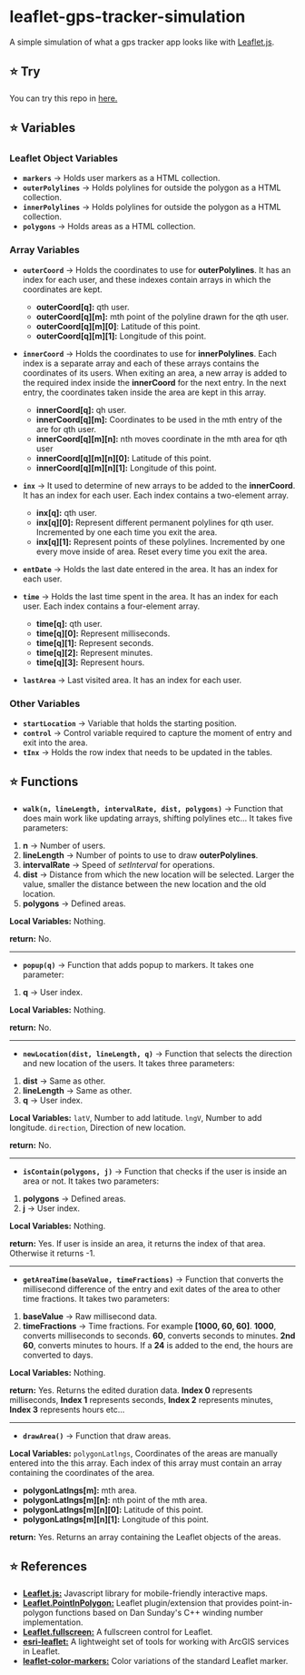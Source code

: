 # leaflet-gps-tracker-simulation
A simple simulation of what a gps tracker app looks like with [Leaflet.js](https://github.com/Leaflet/Leaflet "Leaflet.js").

## :star: Try
You can try this repo in [here.](https://codepen.io/ersel420/pen/eYrEBYN "here.")

## :star: Variables
### Leaflet Object Variables
- **`markers`**  &rarr; Holds user markers as a HTML collection.
- **`outerPolylines`**  &rarr; Holds polylines for outside the polygon as a HTML collection.
- **`innerPolylines`**  &rarr; Holds polylines for outside the polygon as a HTML collection.
- **`polygons`**  &rarr; Holds areas as a HTML collection.

### Array Variables
- **`outerCoord`**  &rarr; Holds the coordinates to use for **outerPolylines**. It has an index for each user, and these indexes contain arrays in which the coordinates are kept.

	- **outerCoord[q]:** qth user.
	- **outerCoord[q][m]:** mth point of the polyline drawn for the qth user.
	- **outerCoord[q][m][0]**: Latitude of this point.
	- **outerCoord[q][m][1]:** Longitude of this point.

- **`innerCoord`**  &rarr; Holds the coordinates to use for **innerPolylines**. Each index is a separate array and each of these arrays contains the coordinates of its users. When exiting an area, a new array is added to the required index inside the **innerCoord** for the next entry. In the next entry, the coordinates taken inside the area are kept in this array.
	- **innerCoord[q]:** qh user.
	- **innerCoord[q][m]:** Coordinates to be used in the mth entry of the are for qth user.
	- **innerCoord[q][m][n]:** nth moves coordinate in the mth area for qth user 
	- **innerCoord[q][m][n][0]:** Latitude of this point.
	- **innerCoord[q][m][n][1]:** Longitude of this point.

- **`inx`** &rarr; It used to determine of new arrays to be added to the **innerCoord**.  It has an index for each user. Each index contains a two-element array.
	- **inx[q]:** qth user.
	- **inx[q][0]:** Represent different permanent polylines for qth user. Incremented by one each time you exit the area.
	- **inx[q][1]:** Represent points of these polylines. Incremented by one every move inside of area. Reset every time you exit the area.

- **`entDate`** &rarr; Holds the last date entered in the area. It has an index for each user.
- **`time`** &rarr; Holds the last time spent in the area. It has an index for each user. Each index contains a four-element array.
	- **time[q]:** qth user.
	- **time[q][0]:** Represent milliseconds.
	- **time[q][1]:** Represent seconds.
	- **time[q][2]:** Represent minutes.
	- **time[q][3]:** Represent hours.

- **`lastArea`** &rarr; Last visited area. It has an index for each user.

### Other Variables
- **`startLocation`**  &rarr; Variable that holds the starting position.
- **`control`**  &rarr; Control variable required to capture the moment of entry and exit into the area.
- **`tInx`** &rarr; Holds the row index that needs to be updated in the tables.


## :star: Functions
- **`walk(n, lineLength, intervalRate, dist, polygons)`** &rarr; Function that does main work like updating arrays, shifting polylines etc... It takes five parameters:

1. **n** &rarr; Number of users.
2. **lineLength** &rarr; Number of points to use to draw **outerPolylines**.
3. **intervalRate** &rarr; Speed of *setInterval* for operations.
4. **dist** &rarr; Distance from which the new location will be selected. Larger the value, smaller the distance between the new location and the old location.
5. **polygons** &rarr; Defined areas.

**Local Variables:** Nothing.

**return:** No.

------------
- **`popup(q)`** &rarr; Function that adds popup to markers. It takes one parameter:

1. **q**  &rarr; User index.

**Local Variables:** Nothing.

**return:** No.

------------
- **`newLocation(dist, lineLength, q)`** &rarr; Function that selects the direction and new location of the users. It takes three parameters:

1. **dist** &rarr; Same as other.
2. **lineLength** &rarr; Same as other.
3. **q** &rarr; User index.

**Local Variables:** `latV`, Number to add latitude. `lngV`, Number to add longitude. `direction`, Direction of new location.

**return:** No.

------------
- **`isContain(polygons, j)`** &rarr; Function that checks if the user is inside an area or not. It takes two parameters:

1. **polygons** &rarr; Defined areas.
2. **j** &rarr; User index.

**Local Variables:** Nothing.

**return:** Yes. If user is inside an area, it returns the index of that area. Otherwise it returns -1.

------------
- **`getAreaTime(baseValue, timeFractions)`** &rarr; Function that converts the millisecond difference of the entry and exit dates of the area to other time fractions. It takes two parameters:

1. **baseValue** &rarr; Raw millisecond data.
2. **timeFractions** &rarr;  Time fractions. For example **[1000, 60, 60]**. **1000**, converts milliseconds to seconds. **60**, converts seconds to minutes. **2nd 60**, converts minutes to hours. If a **24** is added to the end, the hours are converted to days.

**Local Variables:** Nothing.

**return:** Yes. Returns the edited duration data. **Index 0** represents milliseconds, **Index 1** represents seconds, **Index 2** represents minutes,  **Index 3** represents hours etc...

------------
- **`drawArea()`** &rarr; Function that draw areas.

**Local Variables:** `polygonLatlngs`, Coordinates of the areas are manually entered into the this array. Each index of this array must contain an array containing the coordinates of the area.
- **polygonLatlngs[m]:** mth area.
- **polygonLatlngs[m][n]:** nth point of the mth area.
- **polygonLatlngs[m][n][0]:** Latitude of this point.
- **polygonLatlngs[m][n][1]:** Longitude of this point.

**return:** Yes. Returns an array containing the Leaflet objects of the areas.

## :star: References
- [**Leaflet.js:**](https://github.com/Leaflet/Leaflet "**Leaflet.js:**") Javascript library for mobile-friendly interactive maps.
- [**Leaflet.PointInPolygon:**](https://github.com/hayeswise/Leaflet.PointInPolygon "**Leaflet.PointInPolygon**") Leaflet plugin/extension that provides point-in-polygon functions based on Dan Sunday's C++ winding number implementation.
- [**Leaflet.fullscreen:**](https://github.com/Leaflet/Leaflet.fullscreen "**Leaflet.fullscreen**") A fullscreen control for Leaflet.
- [**esri-leaflet:**](https://github.com/Esri/esri-leaflet "**esri-leaflet:**") A lightweight set of tools for working with ArcGIS services in Leaflet.
- [**leaflet-color-markers:**]( https://github.com/pointhi/leaflet-color-markers "**leaflet-color-markers:**") Color variations of the standard Leaflet marker.
